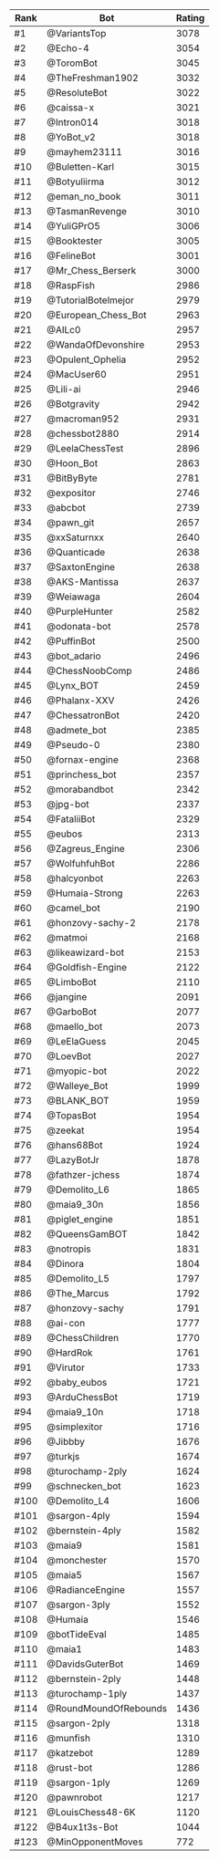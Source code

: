Rank|Bot|Rating
---|---|---
#1|@VariantsTop|3078
#2|@Echo-4|3054
#3|@ToromBot|3045
#4|@TheFreshman1902|3032
#5|@ResoluteBot|3022
#6|@caissa-x|3021
#7|@Intron014|3018
#8|@YoBot_v2|3018
#9|@mayhem23111|3016
#10|@Buletten-Karl|3015
#11|@Botyuliirma|3012
#12|@eman_no_book|3011
#13|@TasmanRevenge|3010
#14|@YuliGPrO5|3006
#15|@Booktester|3005
#16|@FelineBot|3001
#17|@Mr_Chess_Berserk|3000
#18|@RaspFish|2986
#19|@TutorialBotelmejor|2979
#20|@European_Chess_Bot|2963
#21|@AILc0|2957
#22|@WandaOfDevonshire|2953
#23|@Opulent_Ophelia|2952
#24|@MacUser60|2951
#25|@Lili-ai|2946
#26|@Botgravity|2942
#27|@macroman952|2931
#28|@chessbot2880|2914
#29|@LeelaChessTest|2896
#30|@Hoon_Bot|2863
#31|@BitByByte|2781
#32|@expositor|2746
#33|@abcbot|2739
#34|@pawn_git|2657
#35|@xxSaturnxx|2640
#36|@Quanticade|2638
#37|@SaxtonEngine|2638
#38|@AKS-Mantissa|2637
#39|@Weiawaga|2604
#40|@PurpleHunter|2582
#41|@odonata-bot|2578
#42|@PuffinBot|2500
#43|@bot_adario|2496
#44|@ChessNoobComp|2486
#45|@Lynx_BOT|2459
#46|@Phalanx-XXV|2426
#47|@ChessatronBot|2420
#48|@admete_bot|2385
#49|@Pseudo-0|2380
#50|@fornax-engine|2368
#51|@princhess_bot|2357
#52|@morabandbot|2342
#53|@jpg-bot|2337
#54|@FataliiBot|2329
#55|@eubos|2313
#56|@Zagreus_Engine|2306
#57|@WolfuhfuhBot|2286
#58|@halcyonbot|2263
#59|@Humaia-Strong|2263
#60|@camel_bot|2190
#61|@honzovy-sachy-2|2178
#62|@matmoi|2168
#63|@likeawizard-bot|2153
#64|@Goldfish-Engine|2122
#65|@LimboBot|2110
#66|@jangine|2091
#67|@GarboBot|2077
#68|@maello_bot|2073
#69|@LeElaGuess|2045
#70|@LoevBot|2027
#71|@myopic-bot|2022
#72|@Walleye_Bot|1999
#73|@BLANK_BOT|1959
#74|@TopasBot|1954
#75|@zeekat|1954
#76|@hans68Bot|1924
#77|@LazyBotJr|1878
#78|@fathzer-jchess|1874
#79|@Demolito_L6|1865
#80|@maia9_30n|1856
#81|@piglet_engine|1851
#82|@QueensGamBOT|1842
#83|@notropis|1831
#84|@Dinora|1804
#85|@Demolito_L5|1797
#86|@The_Marcus|1792
#87|@honzovy-sachy|1791
#88|@ai-con|1777
#89|@ChessChildren|1770
#90|@HardRok|1761
#91|@Virutor|1733
#92|@baby_eubos|1721
#93|@ArduChessBot|1719
#94|@maia9_10n|1718
#95|@simplexitor|1716
#96|@Jibbby|1676
#97|@turkjs|1674
#98|@turochamp-2ply|1624
#99|@schnecken_bot|1623
#100|@Demolito_L4|1606
#101|@sargon-4ply|1594
#102|@bernstein-4ply|1582
#103|@maia9|1581
#104|@monchester|1570
#105|@maia5|1567
#106|@RadianceEngine|1557
#107|@sargon-3ply|1552
#108|@Humaia|1546
#109|@botTideEval|1485
#110|@maia1|1483
#111|@DavidsGuterBot|1469
#112|@bernstein-2ply|1448
#113|@turochamp-1ply|1437
#114|@RoundMoundOfRebounds|1436
#115|@sargon-2ply|1318
#116|@munfish|1310
#117|@katzebot|1289
#118|@rust-bot|1286
#119|@sargon-1ply|1269
#120|@pawnrobot|1217
#121|@LouisChess48-6K|1120
#122|@B4ux1t3s-Bot|1044
#123|@MinOpponentMoves|772
